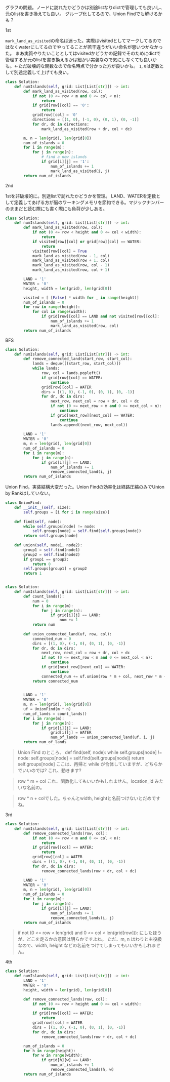 グラフの問題。ノードに訪れたかどうかは別途listなりdictで管理しても良いし、元のlistを書き換えても良い。
グループ化してるので、Union Findでも解けるかも？

1st

`mark_land_as_visited`の命名は迷った。実際はvisitedとしてマークしてるのではなくwaterにしてるのでやってることが若干違うがいい命名が思いつかなかった。
まあ実質やりたいこととしてはvisitedかどうかの記録でそのためにdictで管理するか元のlistを書き換えるかは細かい実装なので気にしなくても良いかも。←ただ破壊的な関数なので命名時点で分かった方が良いかも。
`1`, `0`は定数として別途定義して上げても良い。

```python
class Solution:
    def numIslands(self, grid: List[List[str]]) -> int:
        def mark_land_as_visited(row, col):
            if not (0 <= row < m and 0 <= col < n):
                return
            if grid[row][col] == '0':
                return
            grid[row][col] = '0'
            directions = [(1, 0), (-1, 0), (0, 1), (0, -1)]
            for dr, dc in directions:
                mark_land_as_visited(row + dr, col + dc)

        m, n = len(grid), len(grid[0])
        num_of_islands = 0
        for i in range(m):
            for j in range(n):
                # find a new islands
                if grid[i][j] == '1':
                    num_of_islands += 1
                    mark_land_as_visited(i, j)
        return num_of_islands
```

2nd

1stを非破壊的に。別途listで訪れたかどうかを管理。
LAND、WATERを定数として定義してあげる方が脳のワーキングメモリを節約できる。マジックナンバーのままだと読む際にも書く際にも負荷が少しある。
```python
class Solution:
    def numIslands(self, grid: List[List[str]]) -> int:
        def mark_land_as_visited(row, col):
            if not (0 <= row < height and 0 <= col < width):
                return
            if visited[row][col] or grid[row][col] == WATER:
                return
            visited[row][col] = True
            mark_land_as_visited(row - 1, col)
            mark_land_as_visited(row + 1, col)
            mark_land_as_visited(row, col - 1)
            mark_land_as_visited(row, col + 1)

        LAND = '1'
        WATER = '0'
        height, width = len(grid), len(grid[0])

        visited = [ [False] * width for _ in range(height)]
        num_of_islands = 0
        for row in range(height):
            for col in range(width):
                if grid[row][col] == LAND and not visited[row][col]:
                    num_of_islands += 1
                    mark_land_as_visited(row, col)
        return num_of_islands
```

BFS
```python
class Solution:
    def numIslands(self, grid: List[List[str]]) -> int:
        def remove_connected_land(start_row, start_col):
            lands = deque([(start_row, start_col)])
            while lands:
                row, col = lands.popleft()
                if grid[row][col] == WATER:
                    continue
                grid[row][col] = WATER
                dirs = [(1, 0), (-1, 0), (0, 1), (0, -1)]
                for dr, dc in dirs:
                    next_row, next_col = row + dr, col + dc
                    if not (0 <= next_row < m and 0 <= next_col < n):
                        continue
                    if grid[next_row][next_col] == WATER:
                        continue
                    lands.append((next_row, next_col))
                
        LAND = '1'
        WATER = '0'
        m, n = len(grid), len(grid[0])
        num_of_islands = 0
        for i in range(m):
            for j in range(n):
                if grid[i][j] == LAND:
                    num_of_islands += 1
                    remove_connected_land(i, j)
        return num_of_islands
```

Union Find。実装結構大変だった。Union Findの効率化は経路圧縮のみでUnion by Rankはしていない。
```python
class UnionFind:
    def __init__(self, size):
        self.groups = [i for i in range(size)]
    
    def find(self, node):
        while self.groups[node] != node:
            self.groups[node] = self.find(self.groups[node])
        return self.groups[node]
    
    def union(self, node1, node2):
        group1 = self.find(node1)
        group2 = self.find(node2)
        if group1 == group2:
            return 0
        self.groups[group1] = group2
        return 1


class Solution:
    def numIslands(self, grid: List[List[str]]) -> int:
        def count_lands():
            num = 0
            for i in range(m):
                for j in range(n):
                    if grid[i][j] == LAND:
                        num += 1
            return num
        
        def union_connected_land(uf, row, col):
            connected_num = 0
            dirs = [(1, 0), (-1, 0), (0, 1), (0, -1)]
            for dr, dc in dirs:
                next_row, next_col = row + dr, col + dc
                if not (0 <= next_row < m and 0 <= next_col < n):
                    continue
                if grid[next_row][next_col] == WATER:
                    continue
                connected_num += uf.union(row * m + col, next_row * m + next_col)
            return connected_num
                

        LAND = '1'
        WATER = '0'
        m, n = len(grid), len(grid[0])
        uf = UnionFind(m * n)
        num_of_lands = count_lands()
        for i in range(m):
            for j in range(n):
                if grid[i][j] == LAND:
                    grid[i][j] = WATER
                    num_of_lands -= union_connected_land(uf, i, j)
        return num_of_lands
```

> Union Find のところ、
    def find(self, node):
        while self.groups[node] != node:
            self.groups[node] = self.find(self.groups[node])
        return self.groups[node]
ここは、再帰と while が合体していますが、どちらかでいいのでは?
これ、動きます?

> row * m + col
これ、関数化してもいいかもしれません。location_id みたいな名前の。

> row * n + colでした。ちゃんとwidth, heightと名前つけないとだめですね。

3rd

```python
class Solution:
    def numIslands(self, grid: List[List[str]]) -> int:
        def remove_connected_lands(row, col):
            if not (0 <= row < m and 0 <= col < n):
                return
            if grid[row][col] == WATER:
                return
            grid[row][col] = WATER
            dirs = [(1, 0), (-1, 0), (0, 1), (0, -1)]
            for dr, dc in dirs:
                remove_connected_lands(row + dr, col + dc)

        LAND = '1'
        WATER = '0'
        m, n = len(grid), len(grid[0])
        num_of_islands = 0
        for i in range(m):
            for j in range(n):
                if grid[i][j] == LAND:
                    num_of_islands += 1
                    remove_connected_lands(i, j)
        return num_of_islands
```

> if not (0 <= row < len(grid) and 0 <= col < len(grid[row])):
にしたほうが、どこを走るかの意図は明らかですよね。
ただ、m, n はわりと主役級なので、width, height などの名前をつけてしまってもいいかもしれません。

4th
```python
class Solution:
    def numIslands(self, grid: List[List[str]]) -> int:
        LAND = '1'
        WATER = '0'
        height, width = len(grid), len(grid[0])

        def remove_connected_lands(row, col):
            if not (0 <= row < height and 0 <= col < width):
                return
            if grid[row][col] == WATER:
                return
            grid[row][col] = WATER
            dirs = [(1, 0), (-1, 0), (0, 1), (0, -1)]
            for dr, dc in dirs:
                remove_connected_lands(row + dr, col + dc)

        num_of_islands = 0
        for h in range(height):
            for w in range(width):
                if grid[h][w] == LAND:
                    num_of_islands += 1
                    remove_connected_lands(h, w)
        return num_of_islands
```
